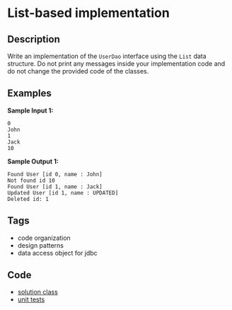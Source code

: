 # List-based implementation

## Description
Write an implementation of the `UserDao` interface using the `List` data structure. Do not print any messages inside your implementation code and do not change the provided code of the classes.

## Examples
**Sample Input 1:**
```console
0
John
1
Jack
10
```

**Sample Output 1:**
```console
Found User [id 0, name : John]
Not found id 10
Found User [id 1, name : Jack]
Updated User [id 1, name : UPDATED]
Deleted id: 1
```

## Tags
- code organization
- design patterns
- data access object for jdbc

## Code
- [solution class](./src/main/java/Solution.java)
- [unit tests](./src/test/java/SomeParamTest.java)